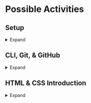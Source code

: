 # Possible Activities

## Setup

<details>
  <summary>Expand</summary>
  Complete the steps at https://github.com/cmcntsh/N6806_Fall2020_DevNotes/tree/master/001_Setup
 </details>

## CLI, Git, & GitHub

<details>
  <summary>Expand</Summary>
  
  Original material: https://github.com/DevMountain/web-curriculum-v3/tree/master/01-orientation
  
  ### CLI
CLI (Command Line Interface): Also called the terminal, is the program we will use to interact with our computer's files and directories. It will be important to become proficient in the various commands you can use in the terminal. On Apple computers we are able to use the built in terminal. On Windows machines we will need to download Bash for windows which can be found at https://gitforwindows.org/

### Common Terminal Commands
* pwd: Stands for present working directory. Show's where you currently are in your file tree.
* ls: Stands for list. Lists available scripts(where you can navigate to in your file tree) from your current location.
* cd: Stands for change directory and is used to navigate the file tree. The command should be formatted like this: `cd [the name of the directory]`. You can also navigate up a level by typing `cd ..`.
* mkdir directoryname: Stands for make directory. Creates a new directory at your current location.
* touch filename: Creates a new file at the current location. Should be called with the name and extension of the file to be created ie `touch index.html`.
* rm filename: Deletes a file. Cannot be undone.
* rm -rf directoryname - Deletes a folder and everything in it. Be VERY sure of what is being deleted before running this command, it cannot be undone.

### Git and GitHub
Git is a version control system used to track the progress of our projects. It allows us to commit changes at various points in the development process. A commit is like a milestone. You should get in the habit of committing your code often. GitHub is the website where our git repositories are stored. To store our code remotely, we can "push" our commits to github. Before pushing our code, there are three stages in which a file can exist in relation to git which are represented in this image:

![Git stages](https://res.cloudinary.com/practicaldev/image/fetch/s--Si7ksd-d--/c_limit%2Cf_auto%2Cfl_progressive%2Cq_auto%2Cw_880/https://cdn-images-1.medium.com/max/800/1%2AdiRLm1S5hkVoh5qeArND0Q.png)

1. As we are working on our files, git does not automatically track any changes made. When we are ready to have git track these changes, we use the `git add` command and provide it with whatever files we want it to watch. By using the command `git add .` we can tell git to catalog all changes in all files in our current directory. This moves our files to the staging area.
2. The staging area is used by git to prepare any changes ready for saving. In this stage, git has cataloged any changes that we have told it to and is readying them for the next step. We commit our changes by using the `git commit` command. This will move our files from the staging area to the git repository. This is like pressing the save button. Our commit should always be accompanied a message describing what changes have been made and is formatted like this `git commit -m "message"`.
3. When we commit our code we create a snapshot of it at that moment. This allows us to revert back to that version at any time. Frequently committing our code will create different points in time that we can revert to if we ever need to.

Once our code has been committed, we can "push" it to GitHub which will create a remote version of our code. You will want to get in the habit of frequently "pushing" your code to github. This will protect against any work being lost. Below are the common git commands you will want to be familiar with:

#### Git Init
`git init` initializes git in your current repository. This means that git will start watching all of the files and directories in that location.

#### Git Add
`git add .` tells git to track any changes that have been made. This is the command you can run to start the process of pushing your code to github.

run:

```bash
git add .
```

#### Git Commit

After staging your code using `git add .` we now need to commit our changes. This is the final step we will take before pushing our code to github. Think about commits as check points or save points in your code. You will need to provide a message about the commit using the `-m` flag.

run:

```bash
git commit -m 'message about your changes'
```

#### Git Push

After staging and commiting your code, it is now ready to be pushed up to github. When your code is ready to be pushed, run:

```bash
git push origin master
```

#### Git Status

`git status` is the command you can run to check what stage of the process you are on to push your code to github.

run:

```bash
git status
```

#### Git Clone

We are able to easily make copies of existing repositories on GitHub, this is called cloning. First you need to copy the url for the github repo that you wish to clone down to your local machine then navigate to the directory that you want to clone the repo into. Once you are in the correct directory run:

```bash
git clone "url for github repo"
```
### Project
* Learn Git Project - https://github.com/wlh18/learn-git
  
</details>


## HTML & CSS Introduction

<details>
  <summary>Expand</summary>
  
  https://github.com/DevMountain/web-curriculum-v3/tree/master/02-html-css-1
  
</details
